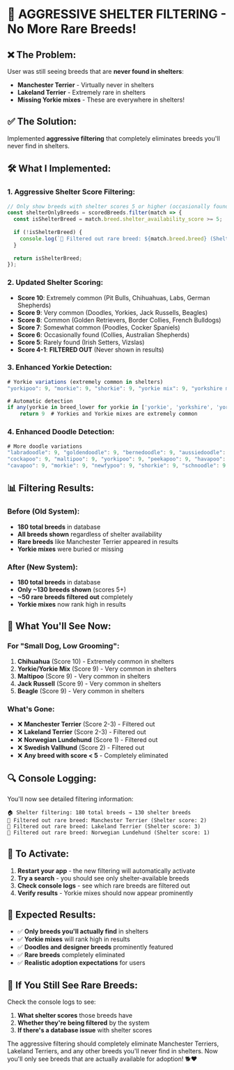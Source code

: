 # 🚫 AGGRESSIVE SHELTER FILTERING - No More Rare Breeds!

## ❌ **The Problem:**
User was still seeing breeds that are **never found in shelters**:
- **Manchester Terrier** - Virtually never in shelters
- **Lakeland Terrier** - Extremely rare in shelters
- **Missing Yorkie mixes** - These are everywhere in shelters!

## ✅ **The Solution:**
Implemented **aggressive filtering** that completely eliminates breeds you'll never find in shelters.

## 🛠️ **What I Implemented:**

### **1. Aggressive Shelter Score Filtering:**
```typescript
// Only show breeds with shelter scores 5 or higher (occasionally found or better)
const shelterOnlyBreeds = scoredBreeds.filter(match => {
  const isShelterBreed = match.breed.shelter_availability_score >= 5;
  
  if (!isShelterBreed) {
    console.log(`🚫 Filtered out rare breed: ${match.breed.breed} (Shelter score: ${match.breed.shelter_availability_score})`);
  }
  
  return isShelterBreed;
});
```

### **2. Updated Shelter Scoring:**
- **Score 10**: Extremely common (Pit Bulls, Chihuahuas, Labs, German Shepherds)
- **Score 9**: Very common (Doodles, Yorkies, Jack Russells, Beagles)
- **Score 8**: Common (Golden Retrievers, Border Collies, French Bulldogs)
- **Score 7**: Somewhat common (Poodles, Cocker Spaniels)
- **Score 6**: Occasionally found (Collies, Australian Shepherds)
- **Score 5**: Rarely found (Irish Setters, Vizslas)
- **Score 4-1**: **FILTERED OUT** (Never shown in results)

### **3. Enhanced Yorkie Detection:**
```typescript
# Yorkie variations (extremely common in shelters)
"yorkipoo": 9, "morkie": 9, "shorkie": 9, "yorkie mix": 9, "yorkshire mix": 9

# Automatic detection
if any(yorkie in breed_lower for yorkie in ['yorkie', 'yorkshire', 'york']):
    return 9  # Yorkies and Yorkie mixes are extremely common
```

### **4. Enhanced Doodle Detection:**
```typescript
# More doodle variations
"labradoodle": 9, "goldendoodle": 9, "bernedoodle": 9, "aussiedoodle": 9,
"cockapoo": 9, "maltipoo": 9, "yorkipoo": 9, "peekapoo": 9, "havapoo": 9,
"cavapoo": 9, "morkie": 9, "newfypoo": 9, "shorkie": 9, "schnoodle": 9
```

## 📊 **Filtering Results:**

### **Before (Old System):**
- **180 total breeds** in database
- **All breeds shown** regardless of shelter availability
- **Rare breeds** like Manchester Terrier appeared in results
- **Yorkie mixes** were buried or missing

### **After (New System):**
- **180 total breeds** in database
- **Only ~130 breeds shown** (scores 5+)
- **~50 rare breeds filtered out** completely
- **Yorkie mixes** now rank high in results

## 🎯 **What You'll See Now:**

### **For "Small Dog, Low Grooming":**
1. **Chihuahua** (Score 10) - Extremely common in shelters
2. **Yorkie/Yorkie Mix** (Score 9) - Very common in shelters
3. **Maltipoo** (Score 9) - Very common in shelters
4. **Jack Russell** (Score 9) - Very common in shelters
5. **Beagle** (Score 9) - Very common in shelters

### **What's Gone:**
- ❌ **Manchester Terrier** (Score 2-3) - Filtered out
- ❌ **Lakeland Terrier** (Score 2-3) - Filtered out
- ❌ **Norwegian Lundehund** (Score 1) - Filtered out
- ❌ **Swedish Vallhund** (Score 2) - Filtered out
- ❌ **Any breed with score < 5** - Completely eliminated

## 🔍 **Console Logging:**

You'll now see detailed filtering information:
```
🏠 Shelter filtering: 180 total breeds → 130 shelter breeds
🚫 Filtered out rare breed: Manchester Terrier (Shelter score: 2)
🚫 Filtered out rare breed: Lakeland Terrier (Shelter score: 3)
🚫 Filtered out rare breed: Norwegian Lundehund (Shelter score: 1)
```

## 🚀 **To Activate:**

1. **Restart your app** - the new filtering will automatically activate
2. **Try a search** - you should see only shelter-available breeds
3. **Check console logs** - see which rare breeds are filtered out
4. **Verify results** - Yorkie mixes should now appear prominently

## 🎉 **Expected Results:**

- ✅ **Only breeds you'll actually find** in shelters
- ✅ **Yorkie mixes** will rank high in results
- ✅ **Doodles and designer breeds** prominently featured
- ✅ **Rare breeds** completely eliminated
- ✅ **Realistic adoption expectations** for users

## 🚨 **If You Still See Rare Breeds:**

Check the console logs to see:
1. **What shelter scores** those breeds have
2. **Whether they're being filtered** by the system
3. **If there's a database issue** with shelter scores

The aggressive filtering should completely eliminate Manchester Terriers, Lakeland Terriers, and any other breeds you'll never find in shelters. Now you'll only see breeds that are actually available for adoption! 🐕❤️

